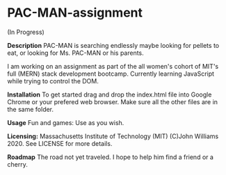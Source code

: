 # PAC-MAN-assignment 
(In Progress)

**Description**  PAC-MAN is searching endlessly maybe looking for pellets to eat, or looking for Ms. PAC-MAN or his parents.  

I am working on an assignment as part of the all women's cohort of MIT's full (MERN) stack development bootcamp.  Currently learning JavaScript while trying to control the DOM.

**Installation**  To get started drag and drop the index.html file into Google Chrome or your prefered web browser.  Make sure all the other files are in the same folder.

**Usage**  Fun and games:  Use as you wish.

**Licensing:**   Massachusetts Institute of Technology (MIT) (C)John Williams 2020. See LICENSE for more details.

**Roadmap**  The road not yet traveled.  I hope to help him find a friend or a cherry.

